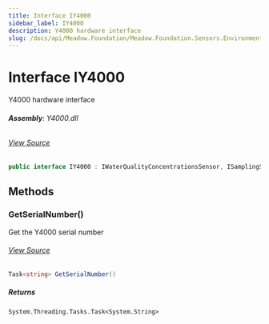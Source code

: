 ```yaml
---
title: Interface IY4000
sidebar_label: IY4000
description: Y4000 hardware interface
slug: /docs/api/Meadow.Foundation/Meadow.Foundation.Sensors.Environmental/IY4000
---
```

# Interface IY4000
Y4000 hardware interface

###### **Assembly**: Y4000.dll
###### [View Source](https://github.com/WildernessLabs/Meadow.Foundation.git/blob/develop/Source/Meadow.Foundation.Peripherals/Sensors.Environmental.Y4000/Driver/IY4000.cs#L10)
```csharp title="Declaration"
public interface IY4000 : IWaterQualityConcentrationsSensor, ISamplingSensor<WaterQualityConcentrations>, ISensor<WaterQualityConcentrations>, IElectricalConductivitySensor, ISamplingSensor<Conductivity>, ISensor<Conductivity>, IPotentialHydrogenSensor, ISamplingSensor<PotentialHydrogen>, ISensor<PotentialHydrogen>, ITurbiditySensor, ISamplingSensor<Turbidity>, ISensor<Turbidity>, ITemperatureSensor, ISamplingSensor<Temperature>, ISensor<Temperature>, IRedoxPotentialSensor, ISamplingSensor<Voltage>, ISensor<Voltage>, ISensor, ISamplingSensor
```
## Methods
### GetSerialNumber()
Get the Y4000 serial number
###### [View Source](https://github.com/WildernessLabs/Meadow.Foundation.git/blob/develop/Source/Meadow.Foundation.Peripherals/Sensors.Environmental.Y4000/Driver/IY4000.cs#L22)
```csharp title="Declaration"
Task<string> GetSerialNumber()
```

##### Returns

`System.Threading.Tasks.Task<System.String>`
